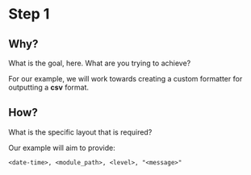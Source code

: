 # Step 1

## Why?

What is the goal, here. What are you trying to achieve?

For our example, we will work towards creating a custom formatter for outputting a **csv** format.

## How?

What is the specific layout that is required?

Our example will aim to provide:

```text
<date-time>, <module_path>, <level>, "<message>"
```

